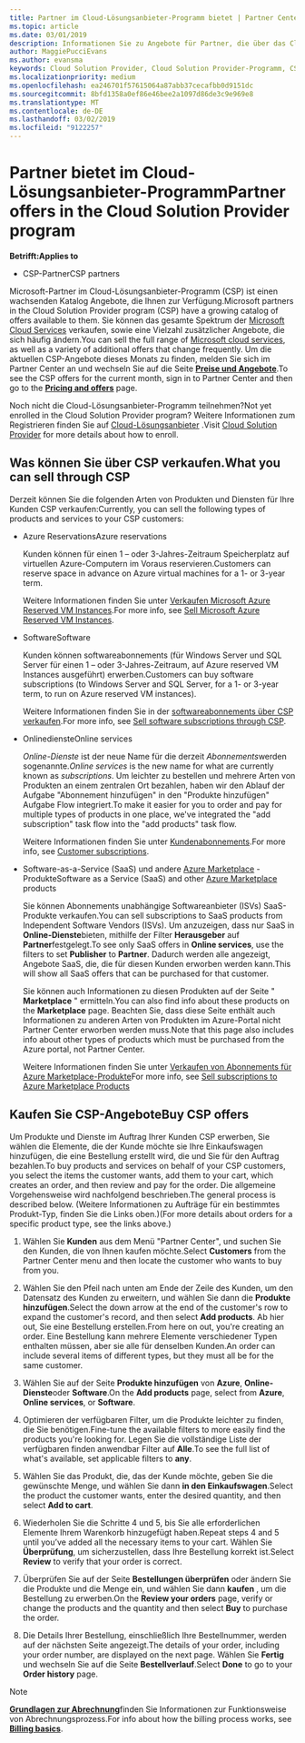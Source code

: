 ```yaml
---
title: Partner im Cloud-Lösungsanbieter-Programm bietet | Partner Center
ms.topic: article
ms.date: 03/01/2019
description: Informationen Sie zu Angebote für Partner, die über das Cloud-Lösungsanbieter-Programm verkaufen verfügbar.
author: MaggiePucciEvans
ms.author: evansma
keywords: Cloud Solution Provider, Cloud Solution Provider-Programm, CSP, Hinzufügen eines Produkts, Verkauf an Kunden, Partnerangebote, CSP-Angebote, cloudbasierte Dienste, Azure, Office 365, Dynamics, CSP-Partner im CSP, Azure RI verkaufen, Azure reserved VM-Instanzen, Azure Reservations, online-Dienste, Abonnementsoftware, AHUB, SQL Server auf Azure, Windows Server auf Azure, Abonnements des Kunden
ms.localizationpriority: medium
ms.openlocfilehash: ea246701f57615064a87abb37cecafbb0d9151dc
ms.sourcegitcommit: 8bfd1358a0ef86e46bee2a1097d86de3c9e969e8
ms.translationtype: MT
ms.contentlocale: de-DE
ms.lasthandoff: 03/02/2019
ms.locfileid: "9122257"
---
```

# <a name="partner-offers-in-the-cloud-solution-provider-program"></a><span data-ttu-id="b5194-104">Partner bietet im Cloud-Lösungsanbieter-Programm</span><span class="sxs-lookup"><span data-stu-id="b5194-104">Partner offers in the Cloud Solution Provider program</span></span> 

**<span data-ttu-id="b5194-105">Betrifft:</span><span class="sxs-lookup"><span data-stu-id="b5194-105">Applies to</span></span>**

-  <span data-ttu-id="b5194-106">CSP-Partner</span><span class="sxs-lookup"><span data-stu-id="b5194-106">CSP partners</span></span>

<span data-ttu-id="b5194-107">Microsoft-Partner im Cloud-Lösungsanbieter-Programm (CSP) ist einen wachsenden Katalog Angebote, die Ihnen zur Verfügung.</span><span class="sxs-lookup"><span data-stu-id="b5194-107">Microsoft partners in the Cloud Solution Provider program (CSP) have a growing catalog of offers available to them.</span></span> <span data-ttu-id="b5194-108">Sie können das gesamte Spektrum der [Microsoft Cloud Services](https://partner.microsoft.com/cloud-solution-provider/products-and-services) verkaufen, sowie eine Vielzahl zusätzlicher Angebote, die sich häufig ändern.</span><span class="sxs-lookup"><span data-stu-id="b5194-108">You can sell the full range of [Microsoft cloud services](https://partner.microsoft.com/cloud-solution-provider/products-and-services), as well as a variety of additional offers that change frequently.</span></span> <span data-ttu-id="b5194-109">Um die aktuellen CSP-Angebote dieses Monats zu finden, melden Sie sich im Partner Center an und wechseln Sie auf die Seite [**Preise und Angebote**](https://partnercenter.microsoft.com/pcv/sales).</span><span class="sxs-lookup"><span data-stu-id="b5194-109">To see the CSP offers for the current month, sign in to Partner Center and then go to the [**Pricing and offers**](https://partnercenter.microsoft.com/pcv/sales) page.</span></span>  

<span data-ttu-id="b5194-110">Noch nicht die Cloud-Lösungsanbieter-Programm teilnehmen?</span><span class="sxs-lookup"><span data-stu-id="b5194-110">Not yet enrolled in the Cloud Solution Provider program?</span></span> <span data-ttu-id="b5194-111">Weitere Informationen zum Registrieren finden Sie auf [Cloud-Lösungsanbieter](https://partner.microsoft.com/cloud-solution-provider) .</span><span class="sxs-lookup"><span data-stu-id="b5194-111">Visit [Cloud Solution Provider](https://partner.microsoft.com/cloud-solution-provider) for more details about how to enroll.</span></span> 

## <a name="what-you-can-sell-through-csp"></a><span data-ttu-id="b5194-112">Was können Sie über CSP verkaufen.</span><span class="sxs-lookup"><span data-stu-id="b5194-112">What you can sell through CSP</span></span>

<span data-ttu-id="b5194-113">Derzeit können Sie die folgenden Arten von Produkten und Diensten für Ihre Kunden CSP verkaufen:</span><span class="sxs-lookup"><span data-stu-id="b5194-113">Currently, you can sell the following types of products and services to your CSP customers:</span></span>

- <span data-ttu-id="b5194-114">Azure Reservations</span><span class="sxs-lookup"><span data-stu-id="b5194-114">Azure reservations</span></span><br> 

    <span data-ttu-id="b5194-115">Kunden können für einen 1 – oder 3-Jahres-Zeitraum Speicherplatz auf virtuellen Azure-Computern im Voraus reservieren.</span><span class="sxs-lookup"><span data-stu-id="b5194-115">Customers can reserve space in advance on Azure virtual machines for a 1- or 3-year term.</span></span><br>
    
    <span data-ttu-id="b5194-116">Weitere Informationen finden Sie unter [Verkaufen Microsoft Azure Reserved VM Instances](azure-reservations.md).</span><span class="sxs-lookup"><span data-stu-id="b5194-116">For more info, see [Sell Microsoft Azure Reserved VM Instances](azure-reservations.md).</span></span>

- <span data-ttu-id="b5194-117">Software</span><span class="sxs-lookup"><span data-stu-id="b5194-117">Software</span></span><br>

    <span data-ttu-id="b5194-118">Kunden können softwareabonnements (für Windows Server und SQL Server für einen 1 – oder 3-Jahres-Zeitraum, auf Azure reserved VM Instances ausgeführt) erwerben.</span><span class="sxs-lookup"><span data-stu-id="b5194-118">Customers can buy software subscriptions (to Windows Server and SQL Server, for a 1- or 3-year term, to run on Azure reserved VM instances).</span></span><br>
 
    <span data-ttu-id="b5194-119">Weitere Informationen finden Sie in der [softwareabonnements über CSP verkaufen](csp-software-subscriptions.md).</span><span class="sxs-lookup"><span data-stu-id="b5194-119">For more info, see [Sell software subscriptions through CSP](csp-software-subscriptions.md).</span></span>  

- <span data-ttu-id="b5194-120">Onlinedienste</span><span class="sxs-lookup"><span data-stu-id="b5194-120">Online services</span></span><br>

    <span data-ttu-id="b5194-121">*Online-Dienste* ist der neue Name für die derzeit *Abonnements*werden sogenannte.</span><span class="sxs-lookup"><span data-stu-id="b5194-121">*Online services* is the new name for what are currently known as *subscriptions*.</span></span> <span data-ttu-id="b5194-122">Um leichter zu bestellen und mehrere Arten von Produkten an einem zentralen Ort bezahlen, haben wir den Ablauf der Aufgabe "Abonnement hinzufügen" in den "Produkte hinzufügen" Aufgabe Flow integriert.</span><span class="sxs-lookup"><span data-stu-id="b5194-122">To make it easier for you to order and pay for multiple types of products in one place, we've integrated the "add subscription" task flow into the "add products" task flow.</span></span><br>
    
    <span data-ttu-id="b5194-123">Weitere Informationen finden Sie unter [Kundenabonnements](customer-subscriptions.md).</span><span class="sxs-lookup"><span data-stu-id="b5194-123">For more info, see [Customer subscriptions](customer-subscriptions.md).</span></span>

- <span data-ttu-id="b5194-124">Software-as-a-Service (SaaS) und andere [Azure Marketplace](https://azuremarketplace.microsoft.com/marketplace) -Produkte</span><span class="sxs-lookup"><span data-stu-id="b5194-124">Software as a Service (SaaS) and other [Azure Marketplace](https://azuremarketplace.microsoft.com/marketplace) products</span></span><br>

    <span data-ttu-id="b5194-125">Sie können Abonnements unabhängige Softwareanbieter (ISVs) SaaS-Produkte verkaufen.</span><span class="sxs-lookup"><span data-stu-id="b5194-125">You can sell subscriptions to SaaS products from Independent Software Vendors (ISVs).</span></span> <span data-ttu-id="b5194-126">Um anzuzeigen, dass nur SaaS in **Online-Dienste**bieten, mithilfe der Filter **Herausgeber** auf **Partner**festgelegt.</span><span class="sxs-lookup"><span data-stu-id="b5194-126">To see only SaaS offers in **Online services**, use the filters to set **Publisher** to **Partner**.</span></span> <span data-ttu-id="b5194-127">Dadurch werden alle angezeigt, Angebote SaaS, die, die für diesen Kunden erworben werden kann.</span><span class="sxs-lookup"><span data-stu-id="b5194-127">This will show all SaaS offers that can be purchased for that customer.</span></span><br>
    
    <span data-ttu-id="b5194-128">Sie können auch Informationen zu diesen Produkten auf der Seite " **Marketplace** " ermitteln.</span><span class="sxs-lookup"><span data-stu-id="b5194-128">You can also find info about these products on the **Marketplace** page.</span></span> <span data-ttu-id="b5194-129">Beachten Sie, dass diese Seite enthält auch Informationen zu anderen Arten von Produkten im Azure-Portal nicht Partner Center erworben werden muss.</span><span class="sxs-lookup"><span data-stu-id="b5194-129">Note that this page also includes info about other types of products which must be purchased from the Azure portal, not Partner Center.</span></span><br>

    <span data-ttu-id="b5194-130">Weitere Informationen finden Sie unter [Verkaufen von Abonnements für Azure Marketplace-Produkte](sell-marketplace-products.md)</span><span class="sxs-lookup"><span data-stu-id="b5194-130">For more info, see [Sell subscriptions to Azure Marketplace Products](sell-marketplace-products.md)</span></span>


## <a name="buy-csp-offers"></a><span data-ttu-id="b5194-131">Kaufen Sie CSP-Angebote</span><span class="sxs-lookup"><span data-stu-id="b5194-131">Buy CSP offers</span></span>

<span data-ttu-id="b5194-132">Um Produkte und Dienste im Auftrag Ihrer Kunden CSP erwerben, Sie wählen die Elemente, die der Kunde möchte sie Ihre Einkaufswagen hinzufügen, die eine Bestellung erstellt wird, die und Sie für den Auftrag bezahlen.</span><span class="sxs-lookup"><span data-stu-id="b5194-132">To buy products and services on behalf of your CSP customers, you select the items the customer wants, add them to your cart, which creates an order, and then review and pay for the order.</span></span> <span data-ttu-id="b5194-133">Die allgemeine Vorgehensweise wird nachfolgend beschrieben.</span><span class="sxs-lookup"><span data-stu-id="b5194-133">The general process is described below.</span></span> <span data-ttu-id="b5194-134">(Weitere Informationen zu Aufträge für ein bestimmtes Produkt-Typ, finden Sie die Links oben.)</span><span class="sxs-lookup"><span data-stu-id="b5194-134">(For more details about orders for a specific product type, see the links above.)</span></span>

1. <span data-ttu-id="b5194-135">Wählen Sie **Kunden** aus dem Menü "Partner Center", und suchen Sie den Kunden, die von Ihnen kaufen möchte.</span><span class="sxs-lookup"><span data-stu-id="b5194-135">Select **Customers** from the Partner Center menu and then locate the customer who wants to buy from you.</span></span> 

2. <span data-ttu-id="b5194-136">Wählen Sie den Pfeil nach unten am Ende der Zeile des Kunden, um den Datensatz des Kunden zu erweitern, und wählen Sie dann die **Produkte hinzufügen**.</span><span class="sxs-lookup"><span data-stu-id="b5194-136">Select the down arrow at the end of the customer's row to expand the customer's record, and then select **Add products**.</span></span> <span data-ttu-id="b5194-137">Ab hier out, Sie eine Bestellung erstellen.</span><span class="sxs-lookup"><span data-stu-id="b5194-137">From here on out, you're creating an order.</span></span> <span data-ttu-id="b5194-138">Eine Bestellung kann mehrere Elemente verschiedener Typen enthalten müssen, aber sie alle für denselben Kunden.</span><span class="sxs-lookup"><span data-stu-id="b5194-138">An order can include several items of different types, but they must all be for the same customer.</span></span>

3. <span data-ttu-id="b5194-139">Wählen Sie auf der Seite **Produkte hinzufügen** von **Azure**, **Online-Dienste**oder **Software**.</span><span class="sxs-lookup"><span data-stu-id="b5194-139">On the **Add products** page, select from **Azure**, **Online services**, or **Software**.</span></span>

4. <span data-ttu-id="b5194-140">Optimieren der verfügbaren Filter, um die Produkte leichter zu finden, die Sie benötigen.</span><span class="sxs-lookup"><span data-stu-id="b5194-140">Fine-tune the available filters to more easily find the products you're looking for.</span></span> <span data-ttu-id="b5194-141">Legen Sie die vollständige Liste der verfügbaren finden anwendbar Filter auf **Alle**.</span><span class="sxs-lookup"><span data-stu-id="b5194-141">To see the full list of what's available, set applicable filters to **any**.</span></span> 

5. <span data-ttu-id="b5194-142">Wählen Sie das Produkt, die, das der Kunde möchte, geben Sie die gewünschte Menge, und wählen Sie dann **in den Einkaufswagen**.</span><span class="sxs-lookup"><span data-stu-id="b5194-142">Select the product the customer wants, enter the desired quantity, and then select **Add to cart**.</span></span>

6. <span data-ttu-id="b5194-143">Wiederholen Sie die Schritte 4 und 5, bis Sie alle erforderlichen Elemente Ihrem Warenkorb hinzugefügt haben.</span><span class="sxs-lookup"><span data-stu-id="b5194-143">Repeat steps 4 and 5 until you’ve added all the necessary items to your cart.</span></span> <span data-ttu-id="b5194-144">Wählen Sie **Überprüfung**, um sicherzustellen, dass Ihre Bestellung korrekt ist.</span><span class="sxs-lookup"><span data-stu-id="b5194-144">Select **Review** to verify that your order is correct.</span></span>  

7. <span data-ttu-id="b5194-145">Überprüfen Sie auf der Seite **Bestellungen überprüfen** oder ändern Sie die Produkte und die Menge ein, und wählen Sie dann **kaufen** , um die Bestellung zu erwerben.</span><span class="sxs-lookup"><span data-stu-id="b5194-145">On the **Review your orders** page, verify or change the products and the quantity and then select **Buy** to purchase the order.</span></span> 

8. <span data-ttu-id="b5194-146">Die Details Ihrer Bestellung, einschließlich Ihre Bestellnummer, werden auf der nächsten Seite angezeigt.</span><span class="sxs-lookup"><span data-stu-id="b5194-146">The details of your order, including your order number, are displayed on the next page.</span></span> <span data-ttu-id="b5194-147">Wählen Sie **Fertig** und wechseln Sie auf die Seite **Bestellverlauf**.</span><span class="sxs-lookup"><span data-stu-id="b5194-147">Select **Done** to go to your **Order history** page.</span></span> 

> [!NOTE]
> <span data-ttu-id="b5194-148">[**Grundlagen zur Abrechnung**](https://docs.microsoft.com/en-us/partner-center/billing-basics)finden Sie Informationen zur Funktionsweise von Abrechnungsprozess.</span><span class="sxs-lookup"><span data-stu-id="b5194-148">For info about how the billing process works, see [**Billing basics**](https://docs.microsoft.com/en-us/partner-center/billing-basics).</span></span>


